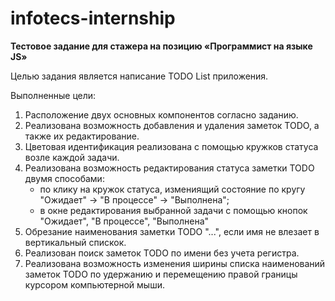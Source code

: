 # infotecs-internship
**Тестовое задание для стажера на позицию «Программист на языке JS»**

Целью задания является написание TODO List приложения.

Выполненные цели:
1. Расположение двух основных компонентов согласно заданию.
2. Реализована возможность добавления и удаления заметок TODO, а также их редактирование.
3. Цветовая идентификация реализована с помощью кружков статуса возле каждой задачи.
4. Реализована возможность редактирования статуса заметки TODO двумя способами: 
    - по клику на кружок статуса, измениящий состояние по кругу "Ожидает" -> 
    "В процессе" -> "Выполнена";
    - в окне редактирования выбранной задачи с помощью кнопок "Ожидает",
    "В процессе", "Выполнена"
5. Обрезание наименования заметки TODO "...", если имя не влезает в вертикальный спискок.
6. Реализован поиск заметок TODO по имени без учета регистра.
7. Реализована возможность изменения ширины списка наименований заметок TODO по удержанию 
и перемещению правой границы курсором компьютерной мыши.
